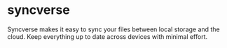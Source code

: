 # syncverse
Syncverse makes it easy to sync your files between local storage and the cloud. Keep everything up to date across devices with minimal effort.
